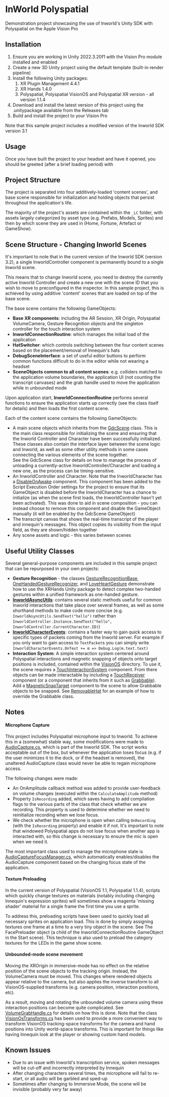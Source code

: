 # InWorld Polyspatial

Demonstration project showcasing the use of Inworld's Unity SDK with Polyspatial on the Apple Vision Pro

## Installation

1. Ensure you are working in Unity 2022.3.20f1 with the Vision Pro module installed and enabled
2. Create a new 3D Unity project using the default template (built-in render pipeline)
3. Install the following Unity packages:
   1. XR Plugin Management 4.4.1
   2. XR Hands 1.4.0
   3. Polyspatial, Polyspatial VisionOS and Polyspatial XR version - all version 1.1.4
4. Download and install the latest version of this project using the .unitypackage available from the Releases tab
5. Build and install the project to your Vision Pro

Note that this sample project includes a modified version of the Inworld SDK version 3.1

## Usage

Once you have built the project to your headset and have it opened, you should be greeted (after a brief loading period) with 

## Project Structure

The project is separated into four additively-loaded 'content scenes', and base scene responsible for initialization and holding objects that persist throughout the application's life.

The majority of the project's assets are contained within the `_LC` folder, with assets largely categorized by asset type (e.g. Prefabs, Models, Sprites) and then by which scene they are used in (Home, Fortune, Artefact or GameShow).

## Scene Structure - Changing Inworld Scenes

 It's important to note that in the current version of the Inworld SDK (version 3.2), a single InworldController component is permanently bound to a single Inworld scene.

This means that to change Inworld scene, you need to destroy the currently active Inworld Controller and create a new one with the scene ID that you wish to move to preconfigured in the inspector. In this sample project, this is achieved by using additive 'content' scenes that are loaded on top of the base scene.

The base scene contains the following GameObjects:

- **Base XR components**: including the AR Session, XR Origin, Polyspatial VolumeCamera, Gesture Recognition objects and the singleton controller for the touch interaction system
- **InworldConnectionRoutine**: which manages the initial load of the application
- **HatSwitcher**: which controls switching between the four content scenes based on the placement/removal of Innequin's hats
- **DebugSceneInterface**: a set of useful editor buttons to perform common functions difficult to do in the editor while not wearing a headset
- **SceneObjects common to all content scenes**: e.g. colliders matched to the application volume boundaries, the application UI (not counting the transcript canvases) and the grab handle used to move the application while in unbounded mode

Upon application start, **InworldConnectionRoutine** performs several functions to ensure the application starts up correctly (see the class itself for details) and then loads the first content scene.

Each of the content scene contains the following GameObjects:

-  A main scene objects which inherits from the [GdcScene](Assets/Inworld/Inworld.AVPModule/Scripts/Application/GdcScene.cs) class. This is the main class responsible for initializing the scene and ensuring that the Inworld Controller and Character have been successfully initialized. These classes also contain the interface layer between the scene logic and Inworld, as well as some other utility methods in some cases connecting the various elements of the scene together.    
See the GdcScene class for details on how to manage the process of unloading a currently-active InworldController/Character and loading a new one, as the process can be timing-sensitive.
- An InworldController and Character. Note that the InworldCharacter has a [DisableOnAwake](Assets/Inworld/Inworld.AVPModule/Scripts/Utils/DisableOnAwake.cs) component. This component has been added to the Script Execution Order settings for the project to ensure that its GameObject is disabled before the InworldCharacter has a chance to initialize (as when the scene first loads, the InworldController hasn't yet been activated). This was done to aid in scene composition - you can instead choose to remove this component and disable the GameObject manually (it will be enabled by the GdcScene GameObject)
- The transcript canvas that shows the real-time transcript of the player and innequin's messages. This object copies its visibility from the input field, as they are shown/hidden together
- Any scene assets and logic - this varies between scenes

## Useful Utility Classes

Several general-purpose components are included in this sample project that can be repurposed in your own projects:

-  **Gesture Recognition** - the classes [GestureRecognitionBase](Assets/Inworld/Inworld.AVPModule/Scripts/Interaction/GestureRecognizerBase.cs), [OneHandedGestureRecognizer](Assets/Inworld/Inworld.AVPModule/Scripts/Interaction/OneHandedGestureRecognizer.cs), and [LoveHeartGesture](Assets/Inworld/Inworld.AVPModule/Scripts/Interaction/LoveHeartGesture.cs) demonstrate how to use the XRHands Unity package to detect complex two-handed gestures within a unified framework as one-handed gesture.
-  **[InworldAsyncUtils](Assets/Inworld/Inworld.AVPModule/Scripts/Inworld/InworldAsyncUtils.cs)**: contains several static methods useful for common Inworld interactions that take place over several frames, as well as some shorthand methods to make code more concise (e.g. `InworldAsyncUtils.SendText("hello")` rather than `InworldController.Instance.SendText("hello", InworldController.CurrentCharacter.ID)`)
-  **[InworldCharacterEvents](Assets/Inworld/Inworld.AVPModule/Scripts/Inworld/InworldCharacterEvents.cs)**: contains a faster way to gain quick access to specific types of packets coming from the Inworld server. For example if you only want to gain access to `TextPacket`s you can simply write `InworldCharacterEvents.OnText += m => Debug.Log(m.text.text)`
-  **Interaction System**: A simple interaction system centered around Polyspatial interactions and magnetic snapping of objects onto target positions is included, contained within the [VisionOS](Assets/Inworld/Inworld.AVPModule/Scripts/VisionOS) directory. To use it, the scene requires a [TouchInteractionSystem](Assets/Inworld/Inworld.AVPModule/Scripts/VisionOS/TouchInteractionSystem.cs) component. From there objects can be made interactable by including a [TouchReceiver](Assets/Inworld/Inworld.AVPModule/Scripts/VisionOS/TouchReceiver.cs) component (or a component that inherits from it such as [Grabbable](Assets/Inworld/Inworld.AVPModule/Scripts/VisionOS/Grabbable.cs)). Add a [MagneticSnapTarget](Assets/Inworld/Inworld.AVPModule/Scripts/VisionOS/MagneticSnapTarget.cs) component to the scene to allow Grabbable objects to be snapped. See [RemovableHat](Assets/Inworld/Inworld.AVPModule/Scripts/Interaction/RemovableHat.cs) for an example of how to override the Grabbable class.

## Notes

#### Microphone Capture

This project includes Polyspatial microphone input to Inworld. To achieve this in a (somewhat) stable way, some modifications were made to [AudioCapture.cs](Assets/Inworld/Inworld.AI/Scripts/AudioCapture.cs), which is part of the Inworld SDK. The script works acceptable out of the box, but whenever the application loses focus (e.g. if the user minimizes it to the dock, or if the headset is removed), the unaltered AudioCapture class would never be able to regain microphone access.

The following changes were made:

- An OnAmplitude callback method was added to provide user-feedback on volume changes (executed within the `CalculateAmplitude` method)
- Property `IsRecording` added, which saves having to add compilation flags to the various parts of the class that check whether we are recording. This property is used to determine whether we need to reinitialize recording when we lose focus.
- We check whether the microphone is open when calling `OnRecording` (with the `IsRecording` property) and enable it if not. It's important to note that windowed Polyspatial apps do not lose focus when another app is interacted with, so this change is necessary to ensure the mic is open when we need it.

The most important class used to manage the microphone state is [AudioCaptureFocusManager.cs](Assets/Inworld/Inworld.AVPModule/Scripts/Inworld/AudioCaptureFocusManager.cs), which automatically enables/disables the AudioCapture component based on the changing focus state of the application.

#### Texture Preloading

In the current version of Polyspatial (VisionOS 1.1, Polyspatial 1.1.4), scripts which quickly change textures on materials (notably including changing Innequin's expression sprites) will sometimes show a magenta 'missing shader' material for a single frame the first time you use a sprite.

To address this, preloading scripts have been used to quickly load all necessary sprites on application load. This is done by simply assigning textures one frame at a time to a very tiny object in the scene. See The FacePreloader object (a child of the InworldConnectionRoutine GameObject in the Start scene). This technique is also used to preload the category textures for the LEDs in the game show scene.


#### Unbounded-mode scene movement

Moving the XROrigin in immersive-mode has no effect on the relative position of the scene objects to the tracking origin. Instead, the VolumeCamera must be moved. This changes where rendered objects appear relative to the camera, but also applies the inverse transform to all VisionOS-supplied transforms (e.g. camera position, interaction positions, etc).

As a result, moving and rotating the unbounded volume camera using these interaction positions can become quite complicated. See [VolumeGrabHandle.cs](Assets/Inworld/Inworld.AVPModule/Scripts/Interaction/VolumeGrabHandle.cs) for details on how this is done. Note that the class [VisionOsTransforms.cs](Assets/Inworld/Inworld.AVPModule/Scripts/VisionOS/VisionOsTransforms.cs) has been used to provide a more convenient way to transform VisionOS tracking-space transforms for the camera and hand positions into Unity world-space transforms. This is important for things like having Innequin look at the player or showing custom hand models.

## Known Issues

-  Due to an issue with Inworld's transcription service, spoken messages will be cut-off and incorrectly interpreted by Innequin
-  After changing characters several times, the microphone will fail to re-start, or all audio will be garbled and sped-up
-  Sometimes after changing to Immersive Mode, the scene will be invisible (probably very far away)
